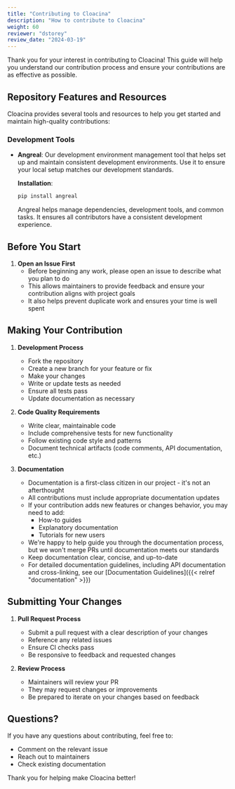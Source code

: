 ```yaml
---
title: "Contributing to Cloacina"
description: "How to contribute to Cloacina"
weight: 60
reviewer: "dstorey"
review_date: "2024-03-19"
---
```



Thank you for your interest in contributing to Cloacina! This guide will help you understand our contribution process and ensure your contributions are as effective as possible.

## Repository Features and Resources

Cloacina provides several tools and resources to help you get started and maintain high-quality contributions:

### Development Tools
- **Angreal**: Our development environment management tool that helps set up and maintain consistent development environments. Use it to ensure your local setup matches our development standards.

  **Installation**:
  ```bash
  pip install angreal
  ```

  Angreal helps manage dependencies, development tools, and common tasks. It ensures all contributors have a consistent development experience.

## Before You Start

1. **Open an Issue First**
   - Before beginning any work, please open an issue to describe what you plan to do
   - This allows maintainers to provide feedback and ensure your contribution aligns with project goals
   - It also helps prevent duplicate work and ensures your time is well spent

## Making Your Contribution

1. **Development Process**
   - Fork the repository
   - Create a new branch for your feature or fix
   - Make your changes
   - Write or update tests as needed
   - Ensure all tests pass
   - Update documentation as necessary

2. **Code Quality Requirements**
   - Write clear, maintainable code
   - Include comprehensive tests for new functionality
   - Follow existing code style and patterns
   - Document technical artifacts (code comments, API documentation, etc.)

3. **Documentation**
   - Documentation is a first-class citizen in our project - it's not an afterthought
   - All contributions must include appropriate documentation updates
   - If your contribution adds new features or changes behavior, you may need to add:
     - How-to guides
     - Explanatory documentation
     - Tutorials for new users
   - We're happy to help guide you through the documentation process, but we won't merge PRs until documentation meets our standards
   - Keep documentation clear, concise, and up-to-date
   - For detailed documentation guidelines, including API documentation and cross-linking, see our [Documentation Guidelines]({{< relref "documentation" >}})

## Submitting Your Changes

1. **Pull Request Process**
   - Submit a pull request with a clear description of your changes
   - Reference any related issues
   - Ensure CI checks pass
   - Be responsive to feedback and requested changes

2. **Review Process**
   - Maintainers will review your PR
   - They may request changes or improvements
   - Be prepared to iterate on your changes based on feedback

## Questions?

If you have any questions about contributing, feel free to:
- Comment on the relevant issue
- Reach out to maintainers
- Check existing documentation

Thank you for helping make Cloacina better!
